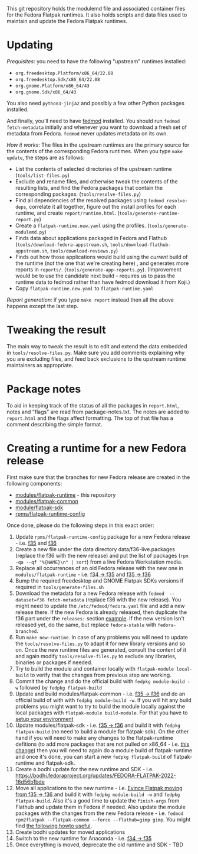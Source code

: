 This git repository holds the modulemd file and associated container files
for the Fedora Flatpak runtimes. It also holds scripts and data files used
to maintain and update the Fedora Flatpak runtimes.

Updating
========

*Prequisites*: you need to have the following "upstream" runtimes installed:

* `org.freedesktop.Platform/x86_64/22.08`
* `org.freedesktop.Sdk/x86_64/22.08`
* `org.gnome.Platform/x86_64/43`
* `org.gnome.Sdk/x86_64/43`

You also need `python3-jinja2` and possibly a few other Python
packages installed.

And finally, you'll need to have [fedmod](https://pagure.io/modularity/fedmod) installed.
You should run `fedmod fetch-metadata` initially and whenever you want to download
a fresh set of metadata from Fedora. `fedmod` never updates metadata on its own.

*How it works*: The files in the upstream runtimes are the primary source for the contents
of the corresponding Fedora runtimes. When you type `make update`, the
steps are as follows:

 * List the contents of selected directories of the upstream runtime
   (`tools/list-files.py`)
 * Exclude and rename files, and otherwise tweak the contents of the
   resulting lists, and find the Fedora packages that contain the
   corresponding packages. (`tools/resolve-files.py`)
 * Find all dependencies of the resolved packages using `fedmod resolve-deps`,
   correlate it all together, figure out the install profiles for each runtime,
   and create `report/runtime.html`. (`tools/generate-runtime-report.py`)
 * Create a `flatpak-runtime.new.yaml` using the profiles. (`tools/generate-modulemd.py`)
 * Finds data about applications packaged in Fedora and Flathub
   (`tools/download-fedora-appstream.sh`, `tools/download-flathub-appstream.sh`,
   `tools/download-reviews.py`)
 * Finds out how those applications would build using the *current* build of the
   runtime (not the one that we're creating here) , and generates more reports
   in `reports/`. (`tools/generate-app-reports.py`). (Improvement would be to use
   the candidate next build - requires us to pass the runtime data to fedmod rather
   than have fedmod download it from Koji.)
 * Copy `flatpak-runtime.new.yaml` to `flatpak-runtime.yaml`

*Report generation*: if you type `make report` instead then all the above happens
except the last step.

Tweaking the result
===================
The main way to tweak the result is to edit and extend the data embedded in
`tools/resolve-files.py`. Make sure you add comments explaining why you are
excluding files, and feed back exclusions to the upstream runtime maintainers
as appropriate.

Package notes
=============
To aid in keeping track of the status of all the packages in
`report.html`, notes and "flags" are read from package-notes.txt. The
notes are added to `report.html` and the flags affect formatting. The
top of that file has a comment describing the simple format.

Creating a runtime for a new Fedora release
===========================================
First make sure that the branches for new Fedora release are created in the
following components:

 * [modules/flatpak-runtime](https://src.fedoraproject.org/modules/flatpak-runtime/branches) - this repository
 * [modules/flatpak-common](https://src.fedoraproject.org/modules/flatpak-common/branches)
 * [module/flatpak-sdk](https://src.fedoraproject.org/modules/flatpak-sdk/branches)
 * [rpms/flatpak-runtime-config](https://src.fedoraproject.org/rpms/flatpak-runtime-config)

Once done, please do the following steps in this exact order:

 1. Update `rpms/flatpak-runtime-config` package for a new Fedora release - i.e. [f35](https://src.fedoraproject.org/rpms/flatpak-runtime-config/c/c070b580e4ed7b200bcd26e6e055c2a2848c4962) and [f36](https://src.fedoraproject.org/rpms/flatpak-runtime-config/c/41b65b28446c382c193b4e2ff6d330e7b0f0b26b)
 2. Create a new file under the data directory data/f36-live.packages (replace
    the f36 with the new release) and put the list of packages
    (`rpm -qa --qf "%{NAME}\n" | sort`) from a live Fedora Workstation media.
 3. Replace all occurrences of an old Fedora release with the new one in `modules/flatpak-runtime` - i.e. [f34 -> f35](https://src.fedoraproject.org/modules/flatpak-runtime/c/76972d6a76390f21e4e70fd960773e597d810de3) and [f35 -> f36](https://src.fedoraproject.org/modules/flatpak-runtime/c/ff05f48642694c1aaf70df1fdc0a5a6d8fb30939)
 4. Bump the required freedesktop and GNOME Flatpak SDKs versions if required in
    `tools/generate-files.sh`
 5. Download the metadata for a new Fedora release with `fedmod  --dataset=f36
    fetch-metadata` (replace f36 with the new release). You might need to update
    the `/etc/fedmod/fedora.yaml` file and add a new release there. If the new
    Fedora is already released, then duplicate the f36 part under the `releases:`
    section [example](https://pagure.io/fork/tpopela/modularity/fedmod/c/0df9ced507b8e9ce76a62cc35015c403073873ca). If the new version isn't released yet, do the same, but replace
    `fedora-stable` with `fedora-branched`.
 6. Run `make new-runtime`. In case of any problems you will need to update the
    `tools/resolve-files.py` to adapt it for new library versions and so on.
    Once the new runtime files are generated, consult the content of it and again
    modify `tools/resolve-files.py` to exclude any libraries, binaries or packages
    if needed.
 7. Try to build the module and container locally with `flatpak-module local-build`
    to verify that the changes from previous step are working.
 8. Commit the change and do the official build with `fedpkg module-build -w`
    followed by `fedpkg flatpak-build`
 9. Update and build modules/flatpak-common - i.e. [f35 -> f36](https://src.fedoraproject.org/modules/flatpak-common/c/17aeabbc448e3805a85e2c9313d40c608bc2611b?branch=f36)
     and do an official build of with with `fedpkg module-build -w`. If you will
     hit any build problems you might want to try to build the module locally
     against the local packages with `flatpak-module build-module`. For that you
     have to [setup your environment](https://docs.fedoraproject.org/en-US/flatpak/troubleshooting/#_rebuilding_a_module_against_a_local_component)
 10. Update modules/flatpak-sdk - i.e. [f35 -> f36](https://src.fedoraproject.org/modules/flatpak-sdk/c/83742941dc2b7e5c0cad78cb25c3ed9cc1b17d1a?branch=f36)
     and build it with `fedpkg flatpak-build` (no need to build a module for
     flatpak-sdk). On the other hand if you will need to make any changes to the
     flatpak-runtime defitions (to add more packages that are not pulled on
     x86_64 - i.e. [this change](https://src.fedoraproject.org/modules/flatpak-runtime/c/4737e749c62b19daf07366444517be9b98ff7ac9?branch=f36))
     then you will need to again do a module build of flatpak-runtime and once
     it's done, you can start a new `fedpkg flatpak-build` of flatpak-runtime
     and flatpak-sdk.
 11. Create a bodhi update for the new runtime and SDK - i.e. https://bodhi.fedoraproject.org/updates/FEDORA-FLATPAK-2022-16d56b1bde
 12. Move all applications to the new runtime - i.e. [Evince Flatpak moving from f35 -> f36 ](https://src.fedoraproject.org/flatpaks/evince/c/7fccbf4bb8cea2d258226dfbe490327c59a44564?branch=stable)
     and build it with `fedpkg module-build -w` and `fedpkg flatpak-build`. Also
     it's a good time to update the `finish-args` from Flathub and update them
     in Fedora if needed. Also update the module packages with the changes from the new Fedora release - i.e. `fedmod rpm2flatpak --flatpak-common --force --flathub=gimp gimp`.
     You might find [the following howto useful](https://docs.fedoraproject.org/en-US/flatpak/tutorial/#_creating_application_yaml_and_container_yaml).
 13. Create bodhi updates for moved applications
 14. Switch to the new runtime for Anaconda - i.e. [f34 -> f35](https://pagure.io/pungi-fedora/c/d2e477b48368599834d6ec4adcc79f7115d98627?branch=main)
 15. Once everything is moved, deprecate the old runtime and SDK - TBD

